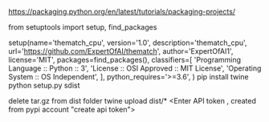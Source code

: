 https://packaging.python.org/en/latest/tutorials/packaging-projects/

from setuptools import setup, find_packages

setup(name='thematch_cpu',
		version='1.0',
		description='thematch_cpu',
		url='https://github.com/ExpertOfAI/thematch',
		author='ExpertOfAI1',
		license='MIT',
		packages=find_packages(),
		classifiers=[
		'Programming Language :: Python :: 3',
		'License :: OSI Approved :: MIT License',
		'Operating System :: OS Independent',
		],
		python_requires='>=3.6',
		)
pip install twine		
python setup.py sdist

delete tar.gz from dist folder
twine upload dist/*
<Enter API token , created from pypi account "create api token">
